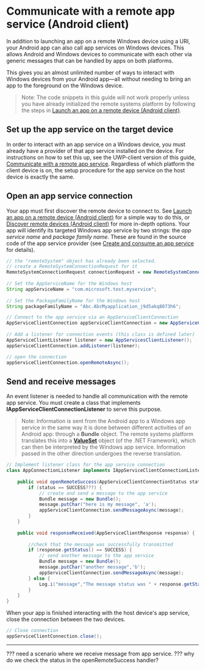 # Communicate with a remote app service (Android client)
In addition to launching an app on a remote Windows device using a URI, your Android app can also call app services on Windows devices. This allows Android and Windows devices to communicate with each other via generic messages that can be handled by apps on both platforms. 

This gives you an almost unlimited number of ways to interact with Windows devices from your Android app&mdash;all without needing to bring an app to the foreground on the Windows device.

>Note: The code snippets in this guide will not work properly unless you have already initialized the remote systems platform by following the steps in [Launch an app on a remote device (Android client)](launch-a-remote-app-android.md).

## Set up the app service on the target device
In order to interact with an app service on a Windows device, you must already have a provider of that app service installed on the device. For instructions on how to set this up, see the UWP-client version of this guide, [Communicate with a remote app service](https://msdn.microsoft.com/en-us/windows/uwp/launch-resume/communicate-with-a-remote-app-service). Regardless of which platform the client device is on, the setup procedure for the app service on the host device is exactly the same.

## Open an app service connection
Your app must first discover the remote device to connect to. See [Launch an app on a remote device (Android client)](launch-a-remote-app-android.md) for a simple way to do this, or [Discover remote devices (Android client)](disover-remote-device-android.md) for more in-depth options. Your app will identify its targeted Windows app service by two strings: the *app service name* and *package family name*. These are found in the source code of the app service provider (see [Create and consume an app service](https://msdn.microsoft.com/windows/uwp/launch-resume/how-to-create-and-consume-an-app-service) for details).

```java
// the "remoteSystem" object has already been selected.
// create a RemoteSystemConnectionRequest for it
RemoteSystemConnectionRequest connectionRequest = new RemoteSystemConnectionRequest(remoteSystem);
 
// Set the AppServiceName for the Windows host
String appServiceName = "com.microsoft.test.myservice"; 
     
// Set the PackageFamilyName for the Windows host 
String packageFamilyName = "Abc.AbcMyapplication_j9d5akq8073h6"; 

// Connect to the app service via an AppServiceClientConnection 
AppServiceClientConnection appServiceClientConnection = new AppServiceClientConnection(appServiceName, packageFamilyName, connectionRequest); 
 
// Add a listener for connection events (this class is defined later)
AppServiceClientListener listener = new AppServicesClientListener(); 
appServiceClientConnection.addListener(listener); 

// open the connection
appServiceClientConnection.openRemoteAsync(); 

```
## Send and receive messages
An event listener is needed to handle all communication with the remote app service. You must create a class that implements **IAppServiceClientConnectionListener** to serve this purpose. 
>Note: Information is sent from the Android app to a Windows app service in the same way it is done between different activities of an Android app: through a **Bundle** object. The remote systems platform translates this into a [**ValueSet**](https://msdn.microsoft.com/library/windows/apps/windows.foundation.collections.valueset) object (of the .NET Framework), which can then be interpreted by the Windows app service. Information passed in the other direction undergoes the reverse translation.

```java 
// Implement listener class for the app service connection 
class AppConnectionListener implements IAppServiceClientConnectionListener { 
 
    public void openRemoteSuccess(AppServiceClientConnectionStatus status) { 
        if (status == SUCCESS???) { 
            // create and send a message to the app service
            Bundle message = new Bundle(); 
            message.putChar("here is my message", 'a');  
            appServiceClientConnection.sendMessageAsync(message); 
        }
    } 
 
    public void responseReceived(AppServiceClientResponse response) { 
         
        //check that the message was successfully transmitted 
        if (response.getStatus() == SUCCESS) { 
            // send another message to the app service 
            Bundle message = new Bundle(); 
            message.putChar("another message",'b'); 
            appServiceClientConnection.sendMessageAsync(message); 
        } else { 
            Log.i("message","The message status was " + response.getStatus().toString()); 
        } 
    } 
} 
```

When your app is finished interacting with the host device's app service, close the connection between the two devices.

```java
// Close connection 
appServiceClientConnection.close(); 
```


---
??? need a scenario where we receive message from app service.
??? why do we check the status in the openRemoteSuccess handler?
